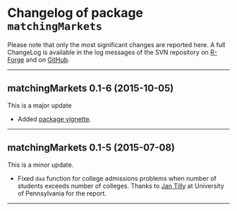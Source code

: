 # Changelog of package `matchingMarkets`

Please note that only the most significant changes are reported here.
A full ChangeLog is available in the log messages of the SVN repository
on [R-Forge](https://r-forge.r-project.org/scm/viewvc.php/?root=matchingmarkets)
and on [GitHub](https://github.com/thiloklein/matchingMarkets).

***

## matchingMarkets 0.1-6 (2015-10-05)

This is a major update

* Added [package vignette](https://cran.r-project.org/web/packages/matchingMarkets/vignettes/matching.pdf). 

***

## matchingMarkets 0.1-5 (2015-07-08)

This is a minor update.

* Fixed `daa` function for college admissions problems when number of students exceeds number of colleges. Thanks to [Jan Tilly](http://jtilly.io/) at University of Pennsylvania for the report.

***
